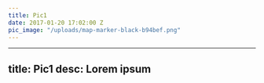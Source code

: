 ```yaml
---
title: Pic1
date: 2017-01-20 17:02:00 Z
pic_image: "/uploads/map-marker-black-b94bef.png"
---
```


---
title: Pic1
desc: Lorem ipsum
---